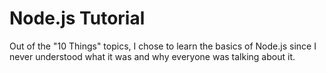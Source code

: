 # Node.js Tutorial

Out of the "10 Things" topics, I chose to learn the basics of Node.js since I never understood what it was and why everyone was talking about it.
